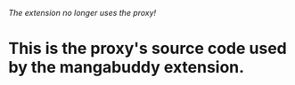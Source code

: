 *The extension no longer uses the proxy!*

# This is the proxy's source code used by the mangabuddy extension.